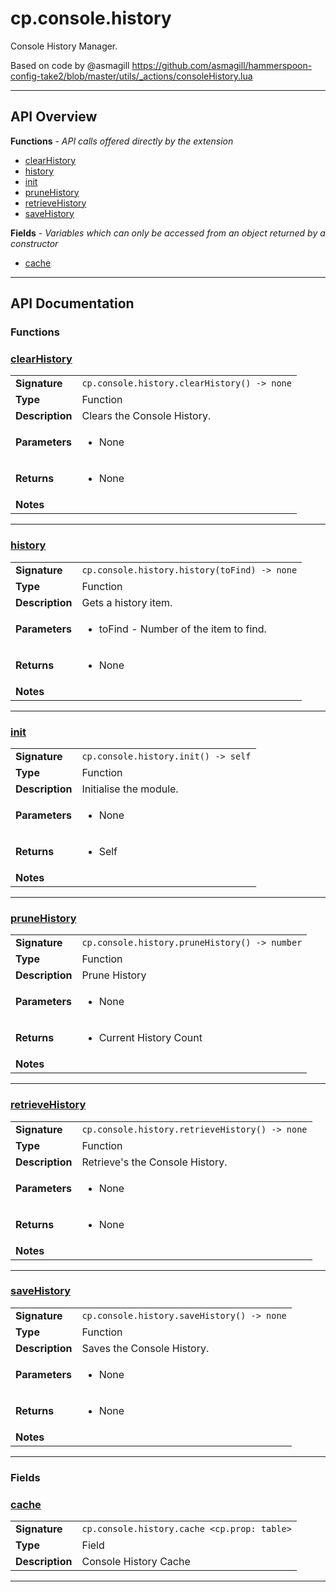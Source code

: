 # cp.console.history

Console History Manager.

Based on code by @asmagill
https://github.com/asmagill/hammerspoon-config-take2/blob/master/utils/_actions/consoleHistory.lua

---

## API Overview
**Functions** - _API calls offered directly by the extension_
 * [clearHistory](#clearhistory)
 * [history](#history)
 * [init](#init)
 * [pruneHistory](#prunehistory)
 * [retrieveHistory](#retrievehistory)
 * [saveHistory](#savehistory)

**Fields** - _Variables which can only be accessed from an object returned by a constructor_
 * [cache](#cache)


---

## API Documentation

### Functions


### [clearHistory](#clearhistory)

|                                             |                                                                                     |
| --------------------------------------------|-------------------------------------------------------------------------------------|
| **Signature**                               | `cp.console.history.clearHistory() -> none`                                                                    |
| **Type**                                    | Function                                                                     |
| **Description**                             | Clears the Console History.                                                                     |
| **Parameters**                              | <ul><li>None</li></ul> |
| **Returns**                                 | <ul><li>None</li></ul>          |
| **Notes**                                   | <ul></ul>                |

---

### [history](#history)

|                                             |                                                                                     |
| --------------------------------------------|-------------------------------------------------------------------------------------|
| **Signature**                               | `cp.console.history.history(toFind) -> none`                                                                    |
| **Type**                                    | Function                                                                     |
| **Description**                             | Gets a history item.                                                                     |
| **Parameters**                              | <ul><li>toFind - Number of the item to find.</li></ul> |
| **Returns**                                 | <ul><li>None</li></ul>          |
| **Notes**                                   | <ul></ul>                |

---

### [init](#init)

|                                             |                                                                                     |
| --------------------------------------------|-------------------------------------------------------------------------------------|
| **Signature**                               | `cp.console.history.init() -> self`                                                                    |
| **Type**                                    | Function                                                                     |
| **Description**                             | Initialise the module.                                                                     |
| **Parameters**                              | <ul><li>None</li></ul> |
| **Returns**                                 | <ul><li>Self</li></ul>          |
| **Notes**                                   | <ul></ul>                |

---

### [pruneHistory](#prunehistory)

|                                             |                                                                                     |
| --------------------------------------------|-------------------------------------------------------------------------------------|
| **Signature**                               | `cp.console.history.pruneHistory() -> number`                                                                    |
| **Type**                                    | Function                                                                     |
| **Description**                             | Prune History                                                                     |
| **Parameters**                              | <ul><li>None</li></ul> |
| **Returns**                                 | <ul><li>Current History Count</li></ul>          |
| **Notes**                                   | <ul></ul>                |

---

### [retrieveHistory](#retrievehistory)

|                                             |                                                                                     |
| --------------------------------------------|-------------------------------------------------------------------------------------|
| **Signature**                               | `cp.console.history.retrieveHistory() -> none`                                                                    |
| **Type**                                    | Function                                                                     |
| **Description**                             | Retrieve's the Console History.                                                                     |
| **Parameters**                              | <ul><li>None</li></ul> |
| **Returns**                                 | <ul><li>None</li></ul>          |
| **Notes**                                   | <ul></ul>                |

---

### [saveHistory](#savehistory)

|                                             |                                                                                     |
| --------------------------------------------|-------------------------------------------------------------------------------------|
| **Signature**                               | `cp.console.history.saveHistory() -> none`                                                                    |
| **Type**                                    | Function                                                                     |
| **Description**                             | Saves the Console History.                                                                     |
| **Parameters**                              | <ul><li>None</li></ul> |
| **Returns**                                 | <ul><li>None</li></ul>          |
| **Notes**                                   | <ul></ul>                |

---
### Fields


### [cache](#cache)

|                                             |                                                                                     |
| --------------------------------------------|-------------------------------------------------------------------------------------|
| **Signature**                               | `cp.console.history.cache <cp.prop: table>`                                                                    |
| **Type**                                    | Field                                                                     |
| **Description**                             | Console History Cache                                                                     |

---
